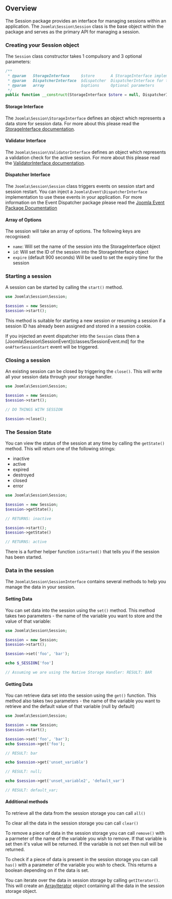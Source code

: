 ## Overview

The Session package provides an interface for managing sessions within an application. The `Joomla\Session\Session` class is the base object
within the package and serves as the primary API for managing a session.

### Creating your Session object
The `Session` class constructor takes 1 compulsory and 3 optional parameters:

```php
/**
 * @param   StorageInterface     $store       A StorageInterface implementation
 * @param   DispatcherInterface  $dispatcher  DispatcherInterface for the session to use.
 * @param   array                $options     Optional parameters
 */
public function __construct(StorageInterface $store = null, DispatcherInterface $dispatcher = null, array $options = [])
```

#### Storage Interface
The `Joomla\Session\StorageInterface` defines an object which represents a data store for session data. For more about this please read the
[StorageInterface documentation](classes/StorageInterface.md).

#### Validator Interface
The `Joomla\Session\ValidatorInterface` defines an object which represents a validation check for the active session. For more about this
please read the [ValidatorInterface documentation](classes/ValidatorInterface.md).

#### Dispatcher Interface
The `Joomla\Session\Session` class triggers events on session start and session restart. You can inject a `Joomla\Event\DispatcherInterface`
implementation to use these events in your application. For more information on the Event Dispatcher package please read the
[Joomla Event Package Documentation](https://github.com/joomla-framework/event)

#### Array of Options
The session will take an array of options. The following keys are recognised:

* ```name```: Will set the name of the session into the StorageInterface object
* ```id```: Will set the ID of the session into the StorageInterface object
* ```expire``` (default 900 seconds) Will be used to set the expiry time for the session

### Starting a session

A session can be started by calling the `start()` method.

```php
use Joomla\Session\Session;

$session = new Session;
$session->start();
```

This method is suitable for starting a new session or resuming a session if a session ID has already been assigned and stored
in a session cookie.

If you injected an event dispatcher into the `Session` class then a [Joomla\Session\SessionEvent](classes/SessionEvent.md] for
the `onAfterSessionStart` event will be triggered.

### Closing a session
An existing session can be closed by triggering the `close()`. This will write all your session data through your storage handler.

```php
use Joomla\Session\Session;

$session = new Session;
$session->start();

// DO THINGS WITH SESSION

$session->close();
```

### The Session State
You can view the status of the session at any time by calling the `getState()` method. This will return one of the following strings:

* inactive
* active
* expired
* destroyed
* closed
* error

```php
use Joomla\Session\Session;

$session = new Session;
$session->getState();

// RETURNS: inactive

$session->start();
$session->getState()

// RETURNS: active
```

There is a further helper function `isStarted()` that tells you if the session has been started.

### Data in the session
The `Joomla\Session\SessionInterface` contains several methods to help you manage the data in your session.

#### Setting Data
You can set data into the session using the `set()` method. This method takes two parameters - the name of the variable you want to
store and the value of that variable:

```php
use Joomla\Session\Session;

$session = new Session;
$session->start();

$session->set('foo', 'bar');

echo $_SESSION['foo']

// Assuming we are using the Native Storage Handler: RESULT: BAR
```

#### Getting Data
You can retrieve data set into the session using the `get()` function. This method also takes two parameters - the name of the variable
you want to retrieve and the default value of that variable (null by default)

```php
use Joomla\Session\Session;

$session = new Session;
$session->start();

$session->set('foo', 'bar');
echo $session->get('foo');

// RESULT: bar

echo $session->get('unset_variable')

// RESULT: null;

echo $session->get('unset_variable2', 'default_var')

// RESULT: default_var;
```

#### Additional methods
To retrieve all the data from the session storage you can call `all()`

To clear all the data in the session storage you can call `clear()`

To remove a piece of data in the session storage you can call `remove()` with a parmeter of the name of the variable you wish to remove.
If that variable is set then it's value will be returned. If the variable is not set then null will be returned.

To check if a piece of data is present in the session storage you can call `has()` with a parameter of the variable you wish to check.
This returns a boolean depending on if the data is set.

You can iterate over the data in session storage by calling `getIterator()`. This will create an
[ArrayIterator](https://secure.php.net/manual/en/class.arrayiterator.php) object containing all the data in the session storage object.

